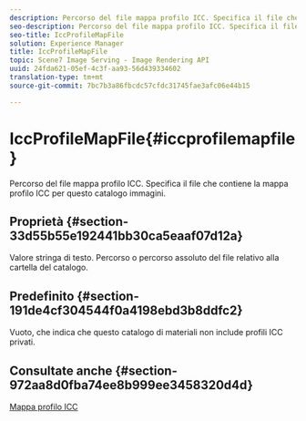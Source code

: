 ```yaml
---
description: Percorso del file mappa profilo ICC. Specifica il file che contiene la mappa profilo ICC per questo catalogo immagini.
seo-description: Percorso del file mappa profilo ICC. Specifica il file che contiene la mappa profilo ICC per questo catalogo immagini.
seo-title: IccProfileMapFile
solution: Experience Manager
title: IccProfileMapFile
topic: Scene7 Image Serving - Image Rendering API
uuid: 24fda621-05ef-4c3f-aa93-56d439334602
translation-type: tm+mt
source-git-commit: 7bc7b3a86fbcdc57cfdc31745fae3afc06e44b15

---
```



# IccProfileMapFile{#iccprofilemapfile}

Percorso del file mappa profilo ICC. Specifica il file che contiene la mappa profilo ICC per questo catalogo immagini.

## Proprietà {#section-33d55b55e192441bb30ca5eaaf07d12a}

Valore stringa di testo. Percorso o percorso assoluto del file relativo alla cartella del catalogo.

## Predefinito {#section-191de4cf304544f0a4198ebd3b8ddfc2}

Vuoto, che indica che questo catalogo di materiali non include profili ICC privati.

## Consultate anche {#section-972aa8d0fba74ee8b999ee3458320d4d}

[Mappa profilo ICC](../../../../../ir-api/material-cat/image-rendering-api-ref/c-ir-material-catalog/c-ir-icc-profile-map-reference/c-ir-icc-profile-map-reference.md#concept-8c2a7d205b8544ccaa159f5b66710012)
